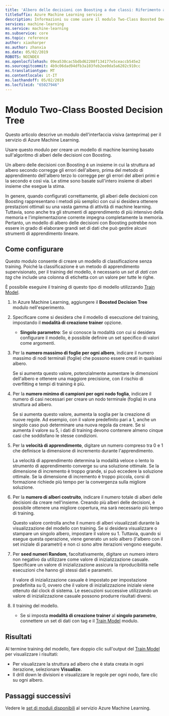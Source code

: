 ```yaml
---
title: 'Albero delle decisioni con Boosting a due classi: Riferimento al modulo'
titleSuffix: Azure Machine Learning service
description: Informazioni su come usare il modulo Two-Class Boosted Decision Tree nel servizio Azure Machine Learning per creare un modello di machine learning basato sull'algoritmo di alberi delle decisioni con Boosting.
services: machine-learning
ms.service: machine-learning
ms.subservice: core
ms.topic: reference
author: xiaoharper
ms.author: zhanxia
ms.date: 05/02/2019
ROBOTS: NOINDEX
ms.openlocfilehash: 09ea530cac5bdbd62208f134177e5ceaccb545e2
ms.sourcegitcommit: 4b9c06dad94dfb3a103feb2ee0da5a6202c910cc
ms.translationtype: MT
ms.contentlocale: it-IT
ms.lasthandoff: 05/02/2019
ms.locfileid: "65027946"
---
```

# <a name="two-class-boosted-decision-tree-module"></a>Modulo Two-Class Boosted Decision Tree

Questo articolo descrive un modulo dell'interfaccia visiva (anteprima) per il servizio di Azure Machine Learning.

Usare questo modulo per creare un modello di machine learning basato sull'algoritmo di alberi delle decisioni con Boosting. 

Un albero delle decisioni con Boosting è un insieme in cui la struttura ad albero secondo corregge gli errori dell'albero, prima del metodo di apprendimento dell'albero terzo lo corregge per gli errori del alberi primi e la secondo e così via.  Le stime sono basate sull'intero insieme di alberi insieme che esegue la stima.
  
In genere, quando configurati correttamente, gli alberi delle decisioni con Boosting rappresentano i metodi più semplici con cui si desidera ottenere prestazioni ottimali su una vasta gamma di attività di machine learning. Tuttavia, sono anche tra gli strumenti di apprendimento di più intensivo della memoria e l'implementazione corrente impegna completamente la memoria. Pertanto, un modello di albero delle decisioni con Boosting potrebbe non essere in grado di elaborare grandi set di dati che può gestire alcuni strumenti di apprendimento lineare.

## <a name="how-to-configure"></a>Come configurare

Questo modulo consente di creare un modello di classificazione senza training. Poiché la classificazione è un metodo di apprendimento supervisionato, per il training del modello, è necessario un *set di dati con tag* che include una colonna di etichetta con un valore per tutte le righe.

È possibile eseguire il training di questo tipo di modello utilizzando [Train Model](././train-model.md). 

1.  In Azure Machine Learning, aggiungere il **Boosted Decision Tree** modulo nell'esperimento.
  
2.  Specificare come si desidera che il modello di esecuzione del training, impostando il **modalità di creazione trainer** opzione.
  
    + **Singolo parametro**: Se si conosce la modalità con cui si desidera configurare il modello, è possibile definire un set specifico di valori come argomenti.
  
  
3.  Per la **numero massimo di foglie per ogni albero**, indicare il numero massimo di nodi terminali (foglie) che possono essere creati in qualsiasi albero.
  
     Se si aumenta questo valore, potenzialmente aumentare le dimensioni dell'albero e ottenere una maggiore precisione, con il rischio di overfitting e tempi di training è più.
  
4.  Per la **numero minimo di campioni per ogni nodo foglia**, indicare il numero di casi necessari per creare un nodo terminale (foglia) in una struttura ad albero.  
  
     Se si aumenta questo valore, aumenta la soglia per la creazione di nuove regole. Ad esempio, con il valore predefinito pari a 1, anche un singolo caso può determinare una nuova regola da creare. Se si aumenta il valore su 5, i dati di training devono contenere almeno cinque casi che soddisfano le stesse condizioni.
  
5.  Per la **velocità di apprendimento**, digitare un numero compreso tra 0 e 1 che definisce la dimensione di incremento durante l'apprendimento.  
  
     La velocità di apprendimento determina la modalità veloce o lento lo strumento di apprendimento converge su una soluzione ottimale. Se la dimensione di incremento è troppo grande, si può eccedere la soluzione ottimale. Se la dimensione di incremento è troppo piccola, corsi di formazione richiede più tempo per la convergenza sulla migliore soluzione.
  
6.  Per la **numero di alberi costruito**, indicare il numero totale di alberi delle decisioni da creare nell'insieme. Creando più alberi delle decisioni, è possibile ottenere una migliore copertura, ma sarà necessario più tempo di training.
  
     Questo valore controlla anche il numero di alberi visualizzati durante la visualizzazione del modello con training. Se si desidera visualizzare o stampare un singolo albero, impostare il valore su 1. Tuttavia, quando si esegue questa operazione, viene generato un solo albero (l'albero con il set iniziale di parametri) e non ci sono altre iterazioni vengono eseguite.
  
7.  Per **seed numeri Random**, facoltativamente, digitare un numero intero non negativo da utilizzare come valore di inizializzazione casuale. Specificare un valore di inizializzazione assicura la riproducibilità nelle esecuzioni che hanno gli stessi dati e parametri.  
  
     Il valore di inizializzazione casuale è impostato per impostazione predefinita su 0, ovvero che il valore di inizializzazione iniziale viene ottenuto dal clock di sistema.  Le esecuzioni successive utilizzando un valore di inizializzazione casuale possono produrre risultati diversi.
  

9. Il training del modello.
  
    + Se si imposta **modalità di creazione trainer** al **singolo parametro**, connettere un set di dati con tag e il [Train Model](./train-model.md) modulo.  
  
   
## <a name="results"></a>Risultati

Al termine training del modello, fare doppio clic sull'output del [Train Model](./train-model.md) per visualizzare i risultati:

+ Per visualizzare la struttura ad albero che è stata creata in ogni iterazione, selezionare **Visualize**. 
+ Il drill down le divisioni e visualizzare le regole per ogni nodo, fare clic su ogni albero.


## <a name="next-steps"></a>Passaggi successivi

Vedere le [set di moduli disponibili](module-reference.md) al servizio Azure Machine Learning. 